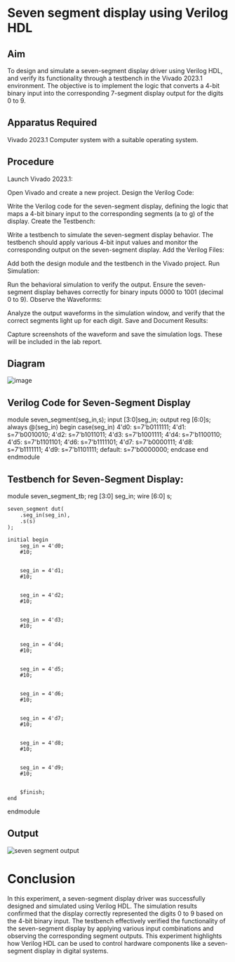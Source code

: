 # Seven segment display using Verilog HDL


## Aim
To design and simulate a seven-segment display driver using Verilog HDL, and verify its functionality through a testbench in the Vivado 2023.1 environment. The objective is to implement the logic that converts a 4-bit binary input into the corresponding 7-segment display output for the digits 0 to 9.

## Apparatus Required
Vivado 2023.1
Computer system with a suitable operating system.

## Procedure
Launch Vivado 2023.1:

Open Vivado and create a new project.
Design the Verilog Code:

Write the Verilog code for the seven-segment display, defining the logic that maps a 4-bit binary input to the corresponding segments (a to g) of the display.
Create the Testbench:

Write a testbench to simulate the seven-segment display behavior. The testbench should apply various 4-bit input values and monitor the corresponding output on the seven-segment display.
Add the Verilog Files:

Add both the design module and the testbench in the Vivado project.
Run Simulation:

Run the behavioral simulation to verify the output. Ensure the seven-segment display behaves correctly for binary inputs 0000 to 1001 (decimal 0 to 9).
Observe the Waveforms:

Analyze the output waveforms in the simulation window, and verify that the correct segments light up for each digit.
Save and Document Results:

Capture screenshots of the waveform and save the simulation logs. These will be included in the lab report.

## Diagram
![image](https://github.com/user-attachments/assets/d7ecb419-906e-4e3b-9b82-f86ced4f364a)


## Verilog Code for Seven-Segment Display
module seven_segment(seg_in,s); 
    input [3:0]seg_in; 
    output reg [6:0]s; 
    always @(seg_in) begin 
        case(seg_in) 
            4'd0: s=7'b0111111; 
            4'd1: s=7'b0010010; 
            4'd2: s=7'b1011011; 
            4'd3: s=7'b1001111; 
            4'd4: s=7'b1100110; 
            4'd5: s=7'b1101101; 
            4'd6: s=7'b1111101; 
            4'd7: s=7'b0000111; 
            4'd8: s=7'b1111111; 
            4'd9: s=7'b1101111; 
            default: s=7'b0000000; 
        endcase 
    end 
endmodule


## Testbench for Seven-Segment Display:
module seven_segment_tb;
    reg [3:0] seg_in;
    wire [6:0] s;

    seven_segment dut(
        .seg_in(seg_in),
        .s(s)
    );

    initial begin
        seg_in = 4'd0;
        #10;
        

        seg_in = 4'd1;
        #10;
        

        seg_in = 4'd2;
        #10;
       

        seg_in = 4'd3;
        #10;
       

        seg_in = 4'd4;
        #10;
        

        seg_in = 4'd5;
        #10;
        

        seg_in = 4'd6;
        #10;
       

        seg_in = 4'd7;
        #10;
        

        seg_in = 4'd8;
        #10;
        

        seg_in = 4'd9;
        #10;
        

        $finish;
    end

endmodule

## Output
![seven segment output](https://github.com/user-attachments/assets/f1e13e7f-274f-43ab-a76a-3de972146a86)

# Conclusion
In this experiment, a seven-segment display driver was successfully designed and simulated using Verilog HDL. The simulation results confirmed that the display correctly represented the digits 0 to 9 based on the 4-bit binary input. The testbench effectively verified the functionality of the seven-segment display by applying various input combinations and observing the corresponding segment outputs. This experiment highlights how Verilog HDL can be used to control hardware components like a seven-segment display in digital systems.

